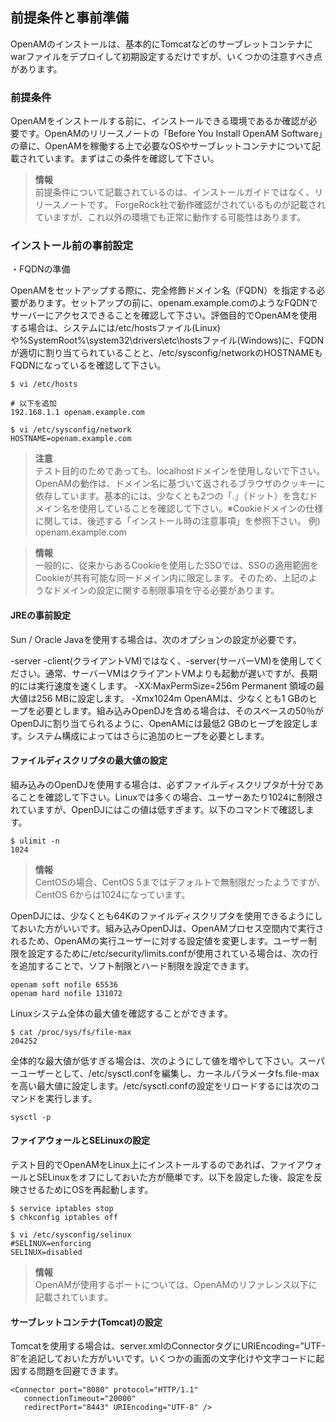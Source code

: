 ## 前提条件と事前準備

OpenAMのインストールは、基本的にTomcatなどのサーブレットコンテナにwarファイルをデプロイして初期設定するだけですが、いくつかの注意すべき点があります。

### 前提条件

OpenAMをインストールする前に、インストールできる環境であるか確認が必要です。OpenAMのリリースノートの「Before You Install OpenAM Software」の章に、OpenAMを稼働する上で必要なOSやサーブレットコンテナについて記載されています。まずはこの条件を確認して下さい。

> **情報**  
> 前提条件について記載されているのは、インストールガイドではなく、リリースノートです。
> ForgeRock社で動作確認がされているものが記載されていますが、これ以外の環境でも正常に動作する可能性はあります。

### インストール前の事前設定

・FQDNの準備

OpenAMをセットアップする際に、完全修飾ドメイン名（FQDN）を指定する必要があります。セットアップの前に、openam.example.comのようなFQDNでサーバーにアクセスできることを確認して下さい。評価目的でOpenAMを使用する場合は、システムには/etc/hostsファイル(Linux)や%SystemRoot%\system32\drivers\etc\hostsファイル(Windows)に、FQDNが適切に割り当てられていることと、/etc/sysconfig/networkのHOSTNAMEもFQDNになっているを確認して下さい。

```
$ vi /etc/hosts
 
# 以下を追加
192.168.1.1 openam.example.com
```
 
```
$ vi /etc/sysconfig/network
HOSTNAME=openam.example.com
```

> **注意**  
> テスト目的のためであっても、localhostドメインを使用しないで下さい。 OpenAMの動作は、ドメイン名に基づいて返されるブラウザのクッキーに依存しています。基本的には、少なくとも2つの「.」（ドット）を含むドメイン名を使用していることを確認して下さい。※Cookieドメインの仕様に関しては、後述する「インストール時の注意事項」を参照下さい。
> 例) openam.example.com

> **情報**  
> 一般的に、従来からあるCookieを使用したSSOでは、SSOの適用範囲をCookieが共有可能な同一ドメイン内に限定します。そのため、上記のようなドメインの設定に関する制限事項を守る必要があります。

#### JREの事前設定

Sun / Oracle Javaを使用する場合は、次のオプションの設定が必要です。

-server
    -client(クライアントVM)ではなく、-server(サーバーVM)を使用してください。通常、サーバーVMはクライアントVMよりも起動が遅いですが、長期的には実行速度を速くします。
-XX:MaxPermSize=256m
    Permanent 領域の最大値は256 MBに設定します。
-Xmx1024m
    OpenAMは、少なくとも1 GBのヒープを必要とします。組み込みOpenDJを含める場合は、そのスペースの50％がOpenDJに割り当てられるように、OpenAMには最低2 GBのヒープを設定します。システム構成によってはさらに追加のヒープを必要とします。

#### ファイルディスクリプタの最大値の設定

組み込みのOpenDJを使用する場合は、必ずファイルディスクリプタが十分であることを確認して下さい。Linuxでは多くの場合、ユーザーあたり1024に制限されていますが、OpenDJにはこの値は低すぎます。以下のコマンドで確認します。

```	
$ ulimit -n
1024
```

> **情報**  
> CentOSの場合、CentOS 5まではデフォルトで無制限だったようですが、CentOS 6からは1024になっています。

OpenDJには、少なくとも64Kのファイルディスクリプタを使用できるようにしておいた方がいいです。組み込みOpenDJは、OpenAMプロセス空間内で実行されるため、OpenAMの実行ユーザーに対する設定値を変更します。ユーザー制限を設定するために/etc/security/limits.confが使用されている場合は、次の行を追加することで、ソフト制限とハード制限を設定できます。

```
openam soft nofile 65536
openam hard nofile 131072
```

Linuxシステム全体の最大値を確認することができます。

```
$ cat /proc/sys/fs/file-max
204252
```

全体的な最大値が低すぎる場合は、次のようにして値を増やして下さい。スーパーユーザーとして、/etc/sysctl.confを編集し、カーネルパラメータfs.file-maxを高い最大値に設定します。/etc/sysctl.confの設定をリロードするには次のコマンドを実行します。

```
sysctl -p
```

#### ファイアウォールとSELinuxの設定

テスト目的でOpenAMをLinux上にインストールするのであれば、ファイアウォールとSELinuxをオフにしておいた方が簡単です。以下を設定した後、設定を反映させるためにOSを再起動します。

```
$ service iptables stop
$ chkconfig iptables off
 
$ vi /etc/sysconfig/selinux
#SELINUX=enforcing
SELINUX=disabled
```

> **情報**  
> OpenAMが使用するポートについては、OpenAMのリファレンス以下に記載されています。


#### サーブレットコンテナ(Tomcat)の設定

Tomcatを使用する場合は、server.xmlのConnectorタグにURIEncoding=”UTF-8″を追記しておいた方がいいです。いくつかの画面の文字化けや文字コードに起因する問題を回避できます。

```
<Connector port="8080" protocol="HTTP/1.1"
   connectionTimeout="20000"
   redirectPort="8443" URIEncoding="UTF-8" />
```
